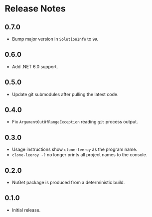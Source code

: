 # Release Notes

## 0.7.0

* Bump major version in `SolutionInfo` to `99`.

## 0.6.0

* Add .NET 6.0 support.

## 0.5.0

* Update git submodules after pulling the latest code.

## 0.4.0

* Fix `ArgumentOutOfRangeException` reading `git` process output.

## 0.3.0

* Usage instructions show `clone-leeroy` as the program name.
* `clone-leeroy -?` no longer prints all project names to the console.

## 0.2.0

* NuGet package is produced from a deterministic build.

## 0.1.0

* Initial release.
